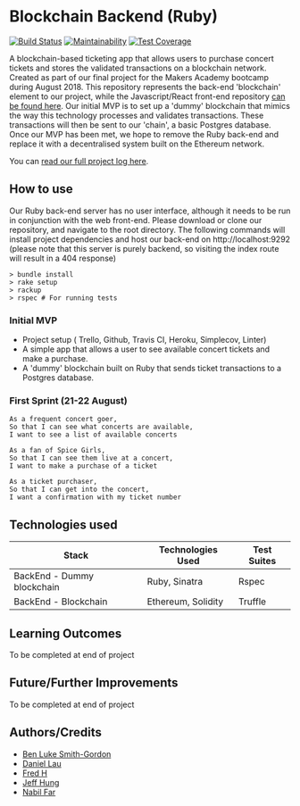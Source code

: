 # Blockchain Backend (Ruby)
[![Build Status](https://travis-ci.com/archmagos/blockchain-backend-ruby.svg?branch=development)](https://travis-ci.com/archmagos/blockchain-backend-ruby) [![Maintainability](https://api.codeclimate.com/v1/badges/8fb0dd85e11fc6c6333c/maintainability)](https://codeclimate.com/github/archmagos/blockchain-backend-ruby/maintainability) [![Test Coverage](https://api.codeclimate.com/v1/badges/8fb0dd85e11fc6c6333c/test_coverage)](https://codeclimate.com/github/archmagos/blockchain-backend-ruby/test_coverage)

A blockchain-based ticketing app that allows users to purchase concert tickets and stores the validated transactions on a blockchain network. Created as part of our final project for the Makers Academy bootcamp during August 2018.
This repository represents the back-end 'blockchain' element to our project, while the Javascript/React front-end repository [can be found here](https://github.com/jeff1108/blockchain-ticketing-app). Our initial MVP is to set up a 'dummy' blockchain that mimics the way this technology processes and validates transactions. These transactions will then be sent to our 'chain', a basic Postgres database.
Once our MVP has been met, we hope to remove the Ruby back-end and replace it with a decentralised system built on the Ethereum network.

You can [read our full project log here](https://hackmd.io/FugFiGBnQ0ivaJpLaANYhQ).

## How to use
Our Ruby back-end server has no user interface, although it needs to be run in conjunction with the web front-end.
Please download or clone our repository, and navigate to the root directory. The following commands will install project dependencies and host our back-end on http://localhost:9292 (please note that this server is purely backend, so visiting the index route will result in a 404 response)
```
> bundle install
> rake setup
> rackup
> rspec # For running tests
```

### Initial MVP
* Project setup ( Trello, Github, Travis CI, Heroku, Simplecov, Linter)
* A simple app that allows a user to see available concert tickets and make a purchase.
* A 'dummy' blockchain built on Ruby that sends ticket transactions to a Postgres database.

### First Sprint (21-22 August)
```
As a frequent concert goer,
So that I can see what concerts are available,
I want to see a list of available concerts
```
```
As a fan of Spice Girls,
So that I can see them live at a concert,
I want to make a purchase of a ticket
```
```
As a ticket purchaser,
So that I can get into the concert,
I want a confirmation with my ticket number
```

## Technologies used
| Stack    | Technologies Used | Test Suites |
| -------- | ----------------- | ----------- |
| BackEnd - Dummy blockchain   | Ruby, Sinatra     | Rspec       |
| BackEnd - Blockchain         | Ethereum, Solidity     | Truffle       |

## Learning Outcomes
To be completed at end of project

## Future/Further Improvements
To be completed at end of project

## Authors/Credits
* [Ben Luke Smith-Gordon](https://github.com/Ben-893)
* [Daniel Lau](https://github.com/dct-lau17)
* [Fred H](https://github.com/archmagos)
* [Jeff Hung](https://github.com/jeff1108)
* [Nabil Far](https://github.com/bilfar)

